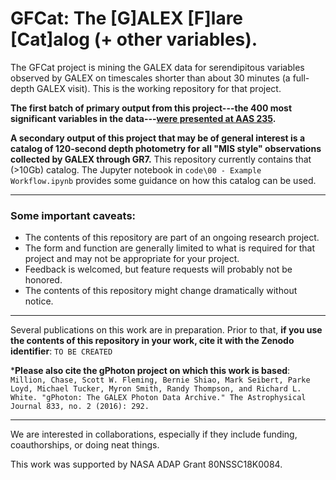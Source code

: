 # GFCat: The \[G]ALEX \[F]lare \[Cat]alog (+ other variables).
The GFCat project is mining the GALEX data for serendipitous variables observed by GALEX on timescales shorter than about 30 minutes (a full-depth GALEX visit). This is the working repository for that project.

**The first batch of primary output from this project---the 400 most significant variables in the data---[were presented at AAS 235](https://millionconcepts.com/aas235.html).**

**A secondary output of this project that may be of general interest is a catalog of 120-second depth photometry for all "MIS style" observations collected by GALEX through GR7.** This repository currently contains that (>10Gb) catalog. The Jupyter notebook in `code\00 - Example Workflow.ipynb` provides some guidance on how this catalog can be used.

---

### Some important caveats:
* The contents of this repository are part of an ongoing research project.
* The form and function are generally limited to what is required for that project and may not be appropriate for your project.
* Feedback is welcomed, but feature requests will probably not be honored.
* The contents of this repository might change dramatically without notice.

---
Several publications on this work are in preparation. Prior to that, **if you use the contents of this repository in your work, cite it with the Zenodo identifier**:
`TO BE CREATED`

***Please also cite the gPhoton project on which this work is based**:
`Million, Chase, Scott W. Fleming, Bernie Shiao, Mark Seibert, Parke Loyd, Michael Tucker, Myron Smith, Randy Thompson, and Richard L. White. "gPhoton: The GALEX Photon Data Archive." The Astrophysical Journal 833, no. 2 (2016): 292.`

---

We are interested in collaborations, especially if they include funding, coauthorships, or doing neat things.

This work was supported by NASA ADAP Grant 80NSSC18K0084. 